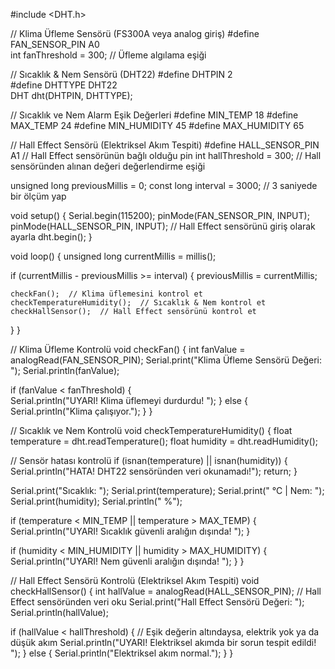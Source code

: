 #include <DHT.h>

// Klima Üfleme Sensörü (FS300A veya analog giriş)
#define FAN_SENSOR_PIN A0  
int fanThreshold = 300;  // Üfleme algılama eşiği

// Sıcaklık & Nem Sensörü (DHT22)
#define DHTPIN 2       
#define DHTTYPE DHT22  
DHT dht(DHTPIN, DHTTYPE);

// Sıcaklık ve Nem Alarm Eşik Değerleri
#define MIN_TEMP 18
#define MAX_TEMP 24
#define MIN_HUMIDITY 45
#define MAX_HUMIDITY 65

// Hall Effect Sensörü (Elektriksel Akım Tespiti)
#define HALL_SENSOR_PIN A1   // Hall Effect sensörünün bağlı olduğu pin
int hallThreshold = 300;  // Hall sensöründen alınan değeri değerlendirme eşiği

unsigned long previousMillis = 0;
const long interval = 3000;  // 3 saniyede bir ölçüm yap

void setup() {
  Serial.begin(115200);
  pinMode(FAN_SENSOR_PIN, INPUT);
  pinMode(HALL_SENSOR_PIN, INPUT);  // Hall Effect sensörünü giriş olarak ayarla
  dht.begin();
}

void loop() {
  unsigned long currentMillis = millis();
  
  if (currentMillis - previousMillis >= interval) {
    previousMillis = currentMillis;

    checkFan();  // Klima üflemesini kontrol et 
    checkTemperatureHumidity();  // Sıcaklık & Nem kontrol et
    checkHallSensor();  // Hall Effect sensörünü kontrol et 
  }
}

// Klima Üfleme Kontrolü
void checkFan() {
  int fanValue = analogRead(FAN_SENSOR_PIN);
  Serial.print("Klima Üfleme Sensörü Değeri: ");
  Serial.println(fanValue);

  if (fanValue < fanThreshold) {  
    Serial.println("UYARI! Klima üflemeyi durdurdu! ");
  } else {
    Serial.println("Klima çalışıyor.");
  }
}

// Sıcaklık ve Nem Kontrolü
void checkTemperatureHumidity() {
  float temperature = dht.readTemperature();
  float humidity = dht.readHumidity();

  // Sensör hatası kontrolü
  if (isnan(temperature) || isnan(humidity)) {
    Serial.println("HATA! DHT22 sensöründen veri okunamadı!");
    return;
  }

  Serial.print("Sıcaklık: "); 
  Serial.print(temperature);
  Serial.print(" °C  |  Nem: "); 
  Serial.print(humidity);
  Serial.println(" %");

  if (temperature < MIN_TEMP || temperature > MAX_TEMP) {
    Serial.println("UYARI! Sıcaklık güvenli aralığın dışında! ");
  }

  if (humidity < MIN_HUMIDITY || humidity > MAX_HUMIDITY) {
    Serial.println("UYARI! Nem güvenli aralığın dışında! ");
  }
}

// Hall Effect Sensörü Kontrolü (Elektriksel Akım Tespiti)
void checkHallSensor() {
  int hallValue = analogRead(HALL_SENSOR_PIN);  // Hall Effect sensöründen veri oku
  Serial.print("Hall Effect Sensörü Değeri: ");
  Serial.println(hallValue);

  if (hallValue < hallThreshold) {  // Eşik değerin altındaysa, elektrik yok ya da düşük akım
    Serial.println("UYARI! Elektriksel akımda bir sorun tespit edildi! ");
  } else {
    Serial.println("Elektriksel akım normal.");
  }
}
